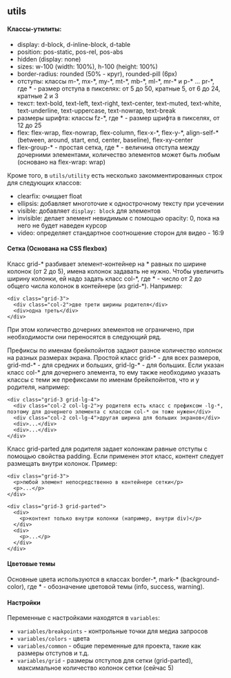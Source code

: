 ## utils

#### Классы-утилиты:
- display: d-block, d-inline-block, d-table
- position: pos-static, pos-rel, pos-abs
- hidden (display: none)
- sizes: w-100 (width: 100%), h-100 (height: 100%)
- border-radius: rounded (50% - круг), rounded-pill (6px)
- отступы: классы m-\*, mx-\*, my-\*, mt-\*, mb-\*, ml-\*, mr-\* и p-\* ... pr-\*, где * - размер отступа в пикселях: от 5 до 50, кратные 5, от 6 до 24, кратные 2 и 3
- текст: text-bold, text-left, text-right, text-center, text-muted, text-white, text-underline, text-uppercase, text-nowrap, text-break
- размеры шрифта: классы fz-*, где * - размер шрифта в пикселях, от 12 до 25
- flex: flex-wrap, flex-nowrap, flex-column, flex-x-\*, flex-y-\*, align-self-* (between, around, start, end, center, baseline), flex-xy-center
- flex-group-* - простая сетка, где * - величина отступа между дочерними элементами, количество элементов может быть любым (основано на flex-wrap: wrap)

Кроме того, в `utils/utility` есть несколько закомментированных строк для следующих классов:
- clearfix: очищает float
- ellipsis: добавляет многоточие к однострочному тексту при усечении
- visible: добавляет `display: block` для элементов
- invisible: делает элемент невидимым с помощью opacity: 0, пока на него не будет наведен курсор
- video: определяет стандартное соотношение сторон для видео - 16:9

#### Сетка (Основана на CSS flexbox)

Класс grid-\* разбивает элемент-контейнер на * равных по ширине колонок (от 2 до 5), имена колонок задавать не нужно. Чтобы увеличить ширину колонки, ей надо задать класс col-\*, где * - число от 2 до общего числа колонок в контейнере (из grid-\*). Например: 

```
<div class="grid-3">
  <div class="col-2">две трети ширины родителя</div>
  <div>одна треть</div>
</div>
```
При этом количество дочерних элементов не ограничено, при необходимости они переносятся в следующий ряд.

Префиксы по именам брейкпойнтов задают разное количество колонок на разных размерах экрана. Простой класс grid-* - для всех размеров, grid-md-* - для средних и больших, 
grid-lg-* - для больших. Если указан класс col-* для дочернего элемента, то ему также необходимо указать классы с теми же префиксами по именам брейкпойнтов, что и у родителя, 
например:

```
<div class="grid-3 grid-lg-4">
  <div class="col-2 col-lg-2">у родителя есть класс с префиксом -lg-*, поэтому для дочернего элемента с классом col-* он тоже нужен</div>
  <div class="col-2 col-lg-4">другая ширина для больших экранов</div>
  <div>...</div>
  <div>...</div>
</div>
```

Класс grid-parted для родителя задает колонкам равные отступы с помощью свойства padding. Если применен этот класс, контент следует размещать внутри колонок. Пример:

```
<div class="grid-3">
  <p>любой элемент непосредственно в контейнере сетки</p>
  <p>...</p>
</div>

<div class="grid-3 grid-parted">
  <div>
    <p>контент только внутри колонки (например, внутри div)</p>
  </div>
  <div>
    <p>...</p>
  </div>
</div>
```

#### Цветовые темы
Основные цвета используются в классах border-\*, mark-\* (background-color), где * - обозначение цветовой темы (info, success, warning).

#### Настройки
Переменные с настройками находятся в `variables`:
- `variables/breakpoints` - контрольные точки для медиа запросов
- `variables/colors` - цвета
- `variables/common` - общие переменные для проекта, такие как размеры отступов и т.д.
- `variables/grid` - размеры отступов для сетки (grid-parted), максимальное количество колонок сетки (сейчас 5)